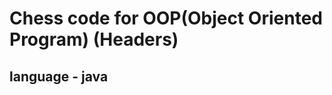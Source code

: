 Chess code for OOP(Object Oriented Program) (Headers)
====================


language - java
---------------------------------


